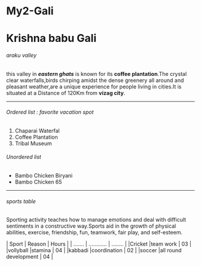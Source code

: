 # My2-Gali

# Krishna babu Gali 

###### araku valley

this valley in ***eastern ghats*** is known for its **coffee plantation**.The crystal clear waterfalls,birds chirping amidst the dense greenery all around and pleasant weather,are a unique experience for people living in cities.It is situated at a Distance of 120Km from **vizag city**.

***************************************************

###### Ordered list : favorite vacation spot 

1. Chaparai Waterfal
2. Coffee Plantation
3. Tribal Museum

###### Unordered list

* Bambo Chicken Biryani
* Bambo Chicken 65

***************************************************

###### sports table

Sporting activity teaches how to manage emotions and deal with difficult sentiments in a constructive way.Sports aid in the growth of physical abilities, exercise, friendship, fun, teamwork, fair play, and self-esteem.

| Sport     |      Reason          |  Hours   |
|   ....... |  ............        | ........ |
|Cricket    |team work             |   03     |
|vollyball  |stamina               |   04     |
|kabbadi    |coordination          |   02     |
|soccer     |all round development |   04     |



